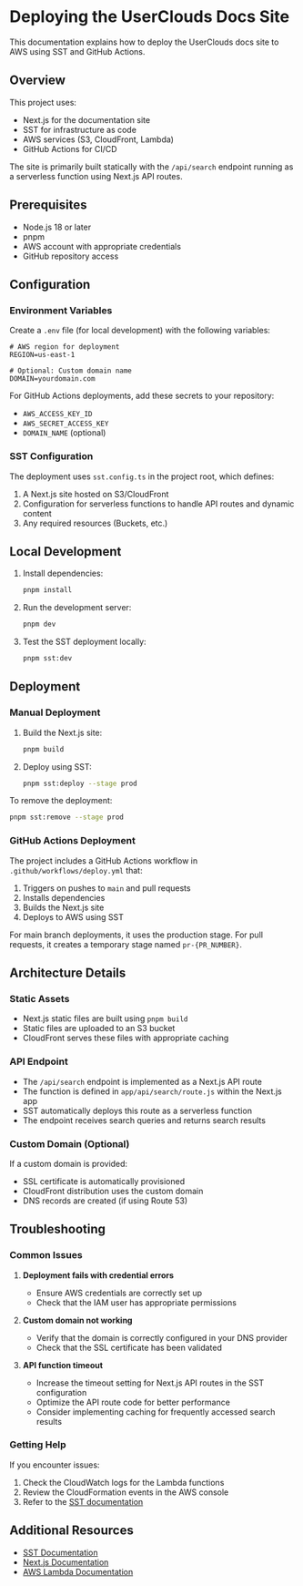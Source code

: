 # Deploying the UserClouds Docs Site

This documentation explains how to deploy the UserClouds docs site to AWS using SST and GitHub Actions.

## Overview

This project uses:

- Next.js for the documentation site
- SST for infrastructure as code
- AWS services (S3, CloudFront, Lambda)
- GitHub Actions for CI/CD

The site is primarily built statically with the `/api/search` endpoint running as a serverless function using Next.js API routes.

## Prerequisites

- Node.js 18 or later
- pnpm
- AWS account with appropriate credentials
- GitHub repository access

## Configuration

### Environment Variables

Create a `.env` file (for local development) with the following variables:

```
# AWS region for deployment
REGION=us-east-1

# Optional: Custom domain name
DOMAIN=yourdomain.com
```

For GitHub Actions deployments, add these secrets to your repository:

- `AWS_ACCESS_KEY_ID`
- `AWS_SECRET_ACCESS_KEY`
- `DOMAIN_NAME` (optional)

### SST Configuration

The deployment uses `sst.config.ts` in the project root, which defines:

1. A Next.js site hosted on S3/CloudFront
2. Configuration for serverless functions to handle API routes and dynamic content
3. Any required resources (Buckets, etc.)

## Local Development

1. Install dependencies:

   ```bash
   pnpm install
   ```

2. Run the development server:

   ```bash
   pnpm dev
   ```

3. Test the SST deployment locally:
   ```bash
   pnpm sst:dev
   ```

## Deployment

### Manual Deployment

1. Build the Next.js site:

   ```bash
   pnpm build
   ```

2. Deploy using SST:
   ```bash
   pnpm sst:deploy --stage prod
   ```

To remove the deployment:

```bash
pnpm sst:remove --stage prod
```

### GitHub Actions Deployment

The project includes a GitHub Actions workflow in `.github/workflows/deploy.yml` that:

1. Triggers on pushes to `main` and pull requests
2. Installs dependencies
3. Builds the Next.js site
4. Deploys to AWS using SST

For main branch deployments, it uses the production stage. For pull requests, it creates a temporary stage named `pr-{PR_NUMBER}`.

## Architecture Details

### Static Assets

- Next.js static files are built using `pnpm build`
- Static files are uploaded to an S3 bucket
- CloudFront serves these files with appropriate caching

### API Endpoint

- The `/api/search` endpoint is implemented as a Next.js API route
- The function is defined in `app/api/search/route.js` within the Next.js app
- SST automatically deploys this route as a serverless function
- The endpoint receives search queries and returns search results

### Custom Domain (Optional)

If a custom domain is provided:

- SSL certificate is automatically provisioned
- CloudFront distribution uses the custom domain
- DNS records are created (if using Route 53)

## Troubleshooting

### Common Issues

1. **Deployment fails with credential errors**

   - Ensure AWS credentials are correctly set up
   - Check that the IAM user has appropriate permissions

2. **Custom domain not working**

   - Verify that the domain is correctly configured in your DNS provider
   - Check that the SSL certificate has been validated

3. **API function timeout**
   - Increase the timeout setting for Next.js API routes in the SST configuration
   - Optimize the API route code for better performance
   - Consider implementing caching for frequently accessed search results

### Getting Help

If you encounter issues:

1. Check the CloudWatch logs for the Lambda functions
2. Review the CloudFormation events in the AWS console
3. Refer to the [SST documentation](https://docs.sst.dev/)

## Additional Resources

- [SST Documentation](https://docs.sst.dev/)
- [Next.js Documentation](https://nextjs.org/docs)
- [AWS Lambda Documentation](https://docs.aws.amazon.com/lambda/)
